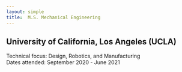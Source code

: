```yaml
---
layout: simple
title:  M.S. Mechanical Engineering 
---
```


## University of California, Los Angeles (UCLA)
Technical focus: Design, Robotics, and Manufacturing<br>
Dates attended: September 2020 - June 2021
<br><br>

